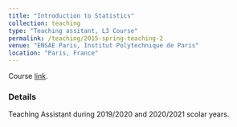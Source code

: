 ```yaml
---
title: "Introduction to Statistics"
collection: teaching
type: "Teaching assitant, L3 Course"
permalink: /teaching/2015-spring-teaching-2
venue: "ENSAE Paris, Institut Polytechnique de Paris"
location: "Paris, France"
---
```

Course [link](https://www.ensae.fr/en/courses/introduction-to-statistics/).

### Details

Teaching Assistant during 2019/2020 and 2020/2021 scolar years.
